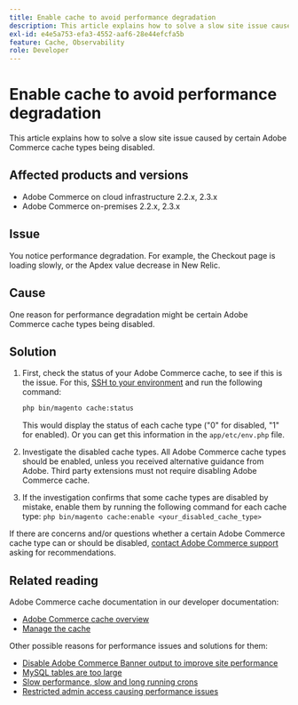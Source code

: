 ```yaml
---
title: Enable cache to avoid performance degradation
description: This article explains how to solve a slow site issue caused by certain Adobe Commerce cache types being disabled.
exl-id: e4e5a753-efa3-4552-aaf6-28e44efcfa5b
feature: Cache, Observability
role: Developer
---
```

# Enable cache to avoid performance degradation

This article explains how to solve a slow site issue caused by certain Adobe Commerce cache types being disabled.

## Affected products and versions

* Adobe Commerce on cloud infrastructure 2.2.x, 2.3.x
* Adobe Commerce on-premises 2.2.x, 2.3.x

## Issue

You notice performance degradation. For example, the Checkout page is loading slowly, or the Apdex value decrease in New Relic.

## Cause

One reason for performance degradation might be certain Adobe Commerce cache types being disabled.

## Solution

1. First, check the status of your Adobe Commerce cache, to see if this is the issue. For this, [SSH to your environment](https://experienceleague.adobe.com/en/docs/commerce-cloud-service/user-guide/develop/secure-connections#ssh) and run the following command:

    ```bash
    php bin/magento cache:status
    ```

    This would display the status of each cache type ("0" for disabled, "1" for enabled). Or you can get this information in the `app/etc/env.php` file.

1. Investigate the disabled cache types. All Adobe Commerce cache types should be enabled, unless you received alternative guidance from Adobe. Third party extensions must not require disabling Adobe Commerce cache.
1. If the investigation confirms that some cache types are disabled by mistake, enable them by running the following command for each cache type: `php bin/magento cache:enable <your_disabled_cache_type>`

If there are concerns and/or questions whether a certain Adobe Commerce cache type can or should be disabled, [contact Adobe Commerce support](/help/help-center-guide/help-center/magento-help-center-user-guide.md#submit-ticket) asking for recommendations.

## Related reading

Adobe Commerce cache documentation in our developer documentation:

* [Adobe Commerce cache overview](https://developer.adobe.com/commerce/frontend-core/guide/caching/)
* [Manage the cache](https://experienceleague.adobe.com/en/docs/commerce-operations/configuration-guide/cli/manage-cache)

Other possible reasons for performance issues and solutions for them:

* [Disable Adobe Commerce Banner output to improve site performance](https://experienceleague.adobe.com/en/docs/experience-cloud-kcs/kbarticles/ka-26909)
* [MySQL tables are too large](https://experienceleague.adobe.com/en/docs/experience-cloud-kcs/kbarticles/ka-26945)
* [Slow performance, slow and long running crons](/help/troubleshooting/miscellaneous/slow-performance-slow-and-long-running-crons.md)
* [Restricted admin access causing performance issues](/help/troubleshooting/miscellaneous/restricted-admin-access-causing-performance-issues.md)
